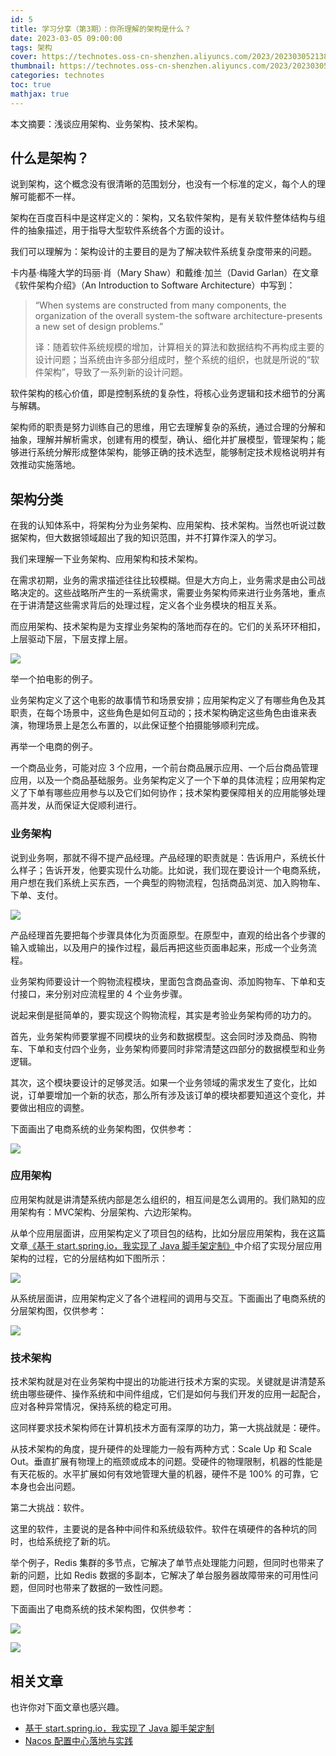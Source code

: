 ```yaml
---
id: 5
title: 学习分享（第3期）：你所理解的架构是什么？
date: 2023-03-05 09:00:00
tags: 架构
cover: https://technotes.oss-cn-shenzhen.aliyuncs.com/2023/202303052138077.png
thumbnail: https://technotes.oss-cn-shenzhen.aliyuncs.com/2023/202303052138077.png
categories: technotes
toc: true
mathjax: true
---
```


本文摘要：浅谈应用架构、业务架构、技术架构。
<!-- more -->
## 什么是架构？

说到架构，这个概念没有很清晰的范围划分，也没有一个标准的定义，每个人的理解可能都不一样。

架构在百度百科中是这样定义的：架构，又名软件架构，是有关软件整体结构与组件的抽象描述，用于指导大型软件系统各个方面的设计。

我们可以理解为：架构设计的主要目的是为了解决软件系统复杂度带来的问题。

卡内基·梅隆大学的玛丽·肖（Mary Shaw）和戴维·加兰（David Garlan）在文章《软件架构介绍》（An Introduction to Software Architecture）中写到：

> “When systems are constructed from many components, the organization of the overall system-the software architecture-presents a new set of design problems.”
>
> 译：随着软件系统规模的增加，计算相关的算法和数据结构不再构成主要的设计问题；当系统由许多部分组成时，整个系统的组织，也就是所说的“软件架构”，导致了一系列新的设计问题。

软件架构的核心价值，即是控制系统的复杂性，将核心业务逻辑和技术细节的分离与解耦。

架构师的职责是努力训练自己的思维，用它去理解复杂的系统，通过合理的分解和抽象，理解并解析需求，创建有用的模型，确认、细化并扩展模型，管理架构；能够进行系统分解形成整体架构，能够正确的技术选型，能够制定技术规格说明并有效推动实施落地。

## 架构分类

在我的认知体系中，将架构分为业务架构、应用架构、技术架构。当然也听说过数据架构，但大数据领域超出了我的知识范围，并不打算作深入的学习。

我们来理解一下业务架构、应用架构和技术架构。

在需求初期，业务的需求描述往往比较模糊。但是大方向上，业务需求是由公司战略决定的。这些战略所产生的一系统需求，需要业务架构师来进行业务落地，重点在于讲清楚这些需求背后的处理过程，定义各个业务模块的相互关系。

而应用架构、技术架构是为支撑业务架构的落地而存在的。它们的关系环环相扣，上层驱动下层，下层支撑上层。

![](https://technotes.oss-cn-shenzhen.aliyuncs.com/2023/image-20230303151254341.png)

举一个拍电影的例子。

业务架构定义了这个电影的故事情节和场景安排；应用架构定义了有哪些角色及其职责，在每个场景中，这些角色是如何互动的；技术架构确定这些角色由谁来表演，物理场景上是怎么布置的，以此保证整个拍摄能够顺利完成。

再举一个电商的例子。

一个商品业务，可能对应 3 个应用，一个前台商品展示应用、一个后台商品管理应用，以及一个商品基础服务。业务架构定义了一个下单的具体流程；应用架构定义了下单有哪些应用参与以及它们如何协作；技术架构要保障相关的应用能够处理高并发，从而保证大促顺利进行。

### 业务架构

说到业务啊，那就不得不提产品经理。产品经理的职责就是：告诉用户，系统长什么样子；告诉开发，他要实现什么功能。比如说，我们现在要设计一个电商系统，用户想在我们系统上买东西，一个典型的购物流程，包括商品浏览、加入购物车、下单、支付。

![](https://technotes.oss-cn-shenzhen.aliyuncs.com/2023/image-20230303152247907.png)

产品经理首先要把每个步骤具体化为页面原型。在原型中，直观的给出各个步骤的输入或输出，以及用户的操作过程，最后再把这些页面串起来，形成一个业务流程。

业务架构师要设计一个购物流程模块，里面包含商品查询、添加购物车、下单和支付接口，来分别对应流程里的 4 个业务步骤。

说起来倒是挺简单的，要实现这个购物流程，其实是考验业务架构师的功力的。

首先，业务架构师要掌握不同模块的业务和数据模型。这会同时涉及商品、购物车、下单和支付四个业务，业务架构师要同时非常清楚这四部分的数据模型和业务逻辑。

其次，这个模块要设计的足够灵活。如果一个业务领域的需求发生了变化，比如说，订单要增加一个新的状态，那么所有涉及该订单的模块都要知道这个变化，并要做出相应的调整。

下面画出了电商系统的业务架构图，仅供参考：

![](https://technotes.oss-cn-shenzhen.aliyuncs.com/2023/202303052110427.png)

### 应用架构

应用架构就是讲清楚系统内部是怎么组织的，相互间是怎么调用的。我们熟知的应用架构有：MVC架构、分层架构、六边形架构。

从单个应用层面讲，应用架构定义了项目包的结构，比如分层应用架构，我在这篇文章[《基于 start.spring.io，我实现了 Java 脚手架定制》](https://mp.weixin.qq.com/s/_wu-zDhk5-hP6KR80JA_tg)中介绍了实现分层应用架构的过程，它的分层结构如下图所示：

![](https://technotes.oss-cn-shenzhen.aliyuncs.com/2022/image-20221025165801144.png)

从系统层面讲，应用架构定义了各个进程间的调用与交互。下面画出了电商系统的分层架构图，仅供参考：

![](https://technotes.oss-cn-shenzhen.aliyuncs.com/2023/202303052108180.png)

### 技术架构

技术架构就是对在业务架构中提出的功能进行技术方案的实现。关键就是讲清楚系统由哪些硬件、操作系统和中间件组成，它们是如何与我们开发的应用一起配合，应对各种异常情况，保持系统的稳定可用。

这同样要求技术架构师在计算机技术方面有深厚的功力，第一大挑战就是：硬件。

从技术架构的角度，提升硬件的处理能力一般有两种方式：Scale Up 和 Scale Out。垂直扩展有物理上的瓶颈或成本的问题。受硬件的物理限制，机器的性能是有天花板的。水平扩展如何有效地管理大量的机器，硬件不是 100% 的可靠，它本身也会出问题。

第二大挑战：软件。

这里的软件，主要说的是各种中间件和系统级软件。软件在填硬件的各种坑的同时，也给系统挖了新的坑。

举个例子，Redis 集群的多节点，它解决了单节点处理能力问题，但同时也带来了新的问题，比如 Redis 数据的多副本，它解决了单台服务器故障带来的可用性问题，但同时也带来了数据的一致性问题。

下面画出了电商系统的技术架构图，仅供参考：

![](https://technotes.oss-cn-shenzhen.aliyuncs.com/2023/202303052109866.png)

![](https://technotes.oss-cn-shenzhen.aliyuncs.com/2023/202303052135542.gif)

## 相关文章

也许你对下面文章也感兴趣。

- [基于 start.spring.io，我实现了 Java 脚手架定制](https://mp.weixin.qq.com/s/_wu-zDhk5-hP6KR80JA_tg)
- [Nacos 配置中心落地与实践](https://mp.weixin.qq.com/s/PMmnCRBYm-DGjRf0PFzdNw)
